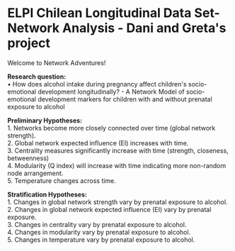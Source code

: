 # ELPI Chilean Longitudinal Data Set-Network Analysis - Dani and Greta's project  
Welcome to Network Adventures!  

**Research question:**  
	• How does alcohol intake during pregnancy affect children's socio-emotional development longitudinally? - A Network Model of socio-emotional development markers for children with and without prenatal exposure to alcohol  

**Preliminary Hypotheses:**  
	1. Networks become more closely connected over time (global network strength).  
	2. Global network expected influence (EI) increases with time.  
	3. Centrality measures significantly increase with time (strength, closeness, betweenness)  
	4. Modularity (Q index)  will increase with time indicating more non-random node arrangement.  
	5. Temperature changes across time.  

 **Stratification Hypotheses:**  
 	1. Changes in global network strength vary by prenatal exposure to alcohol.  
	2. Changes in global network expected influence (EI) vary by prenatal exposure.  
	3. Changes in centrality vary by prenatal exposure to alcohol.  
	4. Changes in modularity vary by prenatal exposure to alcohol.  
	5. Changes in temperature vary by prenatal exposure to alcohol.  
